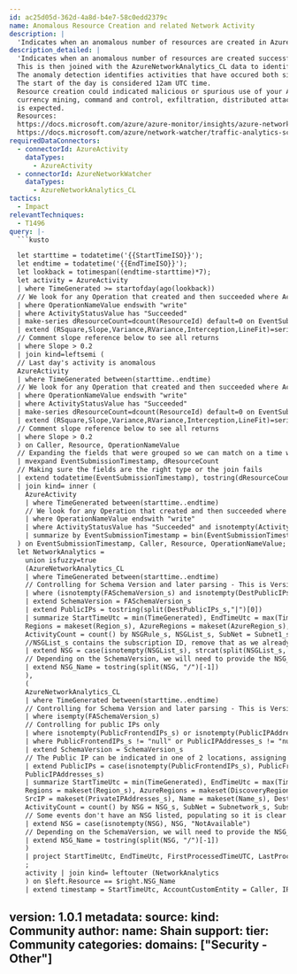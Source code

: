 ```yaml
---
id: ac25d05d-362d-4a8d-b4e7-58c0edd2379c
name: Anomalous Resource Creation and related Network Activity
description: |
  'Indicates when an anomalous number of resources are created in Azure via AzureActivity log. Resource creation could indicate malicious or spurious use of your Azure Resource allocation.'
description_detailed: |
  'Indicates when an anomalous number of resources are created successfully in Azure via the AzureActivity log.
  This is then joined with the AzureNetworkAnalytics_CL data to identify any network related activity for the created resource.
  The anomaly detection identifies activities that have occured both since the start of the day 1 day ago and the start of the day 7 days ago.
  The start of the day is considered 12am UTC time.
  Resource creation could indicated malicious or spurious use of your Azure Resource allocation.  Resources can be abused in relation to digital
  currency mining, command and control, exfiltration, distributed attacks and propagation of malware, among others. Verify that this resource creation
  is expected.
  Resources:
  https://docs.microsoft.com/azure/azure-monitor/insights/azure-networking-analytics
  https://docs.microsoft.com/azure/network-watcher/traffic-analytics-schema'
requiredDataConnectors:
  - connectorId: AzureActivity
    dataTypes:
      - AzureActivity
  - connectorId: AzureNetworkWatcher
    dataTypes:
      - AzureNetworkAnalytics_CL
tactics:
  - Impact
relevantTechniques:
  - T1496
query: |-
  ```kusto

  let starttime = todatetime('{{StartTimeISO}}');
  let endtime = todatetime('{{EndTimeISO}}');
  let lookback = totimespan((endtime-starttime)*7);
  let activity = AzureActivity
  | where TimeGenerated >= startofday(ago(lookback))
  // We look for any Operation that created and then succeeded where ActivitySubstatusValue has a value so that we can provide context
  | where OperationNameValue endswith "write"
  | where ActivityStatusValue has "Succeeded"
  | make-series dResourceCount=dcount(ResourceId) default=0 on EventSubmissionTimestamp in range(startofday(ago(7d)), now(), 1d) by Caller, Resource, OperationNameValue
  | extend (RSquare,Slope,Variance,RVariance,Interception,LineFit)=series_fit_line(dResourceCount)
  // Comment slope reference below to see all returns
  | where Slope > 0.2
  | join kind=leftsemi (
  // Last day's activity is anomalous
  AzureActivity
  | where TimeGenerated between(starttime..endtime)
  // We look for any Operation that created and then succeeded where ActivitySubstatusValue has a value so that we can provide context
  | where OperationNameValue endswith "write"
  | where ActivityStatusValue has "Succeeded"
  | make-series dResourceCount=dcount(ResourceId) default=0 on EventSubmissionTimestamp in range(startofday(ago(1d)), now(), 1d) by Caller, Resource, OperationNameValue
  | extend (RSquare,Slope,Variance,RVariance,Interception,LineFit)=series_fit_line(dResourceCount)
  // Comment slope reference below to see all returns
  | where Slope > 0.2
  ) on Caller, Resource, OperationNameValue
  // Expanding the fields that were grouped so we can match on a time window when we join the details later
  | mvexpand EventSubmissionTimestamp, dResourceCount
  // Making sure the fields are the right type or the join fails
  | extend todatetime(EventSubmissionTimestamp), tostring(dResourceCount)
  | join kind= inner (
    AzureActivity
    | where TimeGenerated between(starttime..endtime)
    // We look for any Operation that created and then succeeded where ActivitySubstatusValue has a value so that we can provide context
    | where OperationNameValue endswith "write"
    | where ActivityStatusValue has "Succeeded" and isnotempty(ActivitySubstatusValue)
    | summarize by EventSubmissionTimestamp = bin(EventSubmissionTimestamp, 1d), Caller, CallerIpAddress, OperationNameValue, ActivityStatusValue, Resource, ResourceGroup, ResourceId, SubscriptionId
  ) on EventSubmissionTimestamp, Caller, Resource, OperationNameValue;
  let NetworkAnalytics =
    union isfuzzy=true
    (AzureNetworkAnalytics_CL
    | where TimeGenerated between(starttime..endtime)
    // Controlling for Schema Version and later parsing - This is Version 2 and Public IPs only
    | where (isnotempty(FASchemaVersion_s) and isnotempty(DestPublicIPs_s))
    | extend SchemaVersion = FASchemaVersion_s
    | extend PublicIPs = tostring(split(DestPublicIPs_s,"|")[0])
    | summarize StartTimeUtc = min(TimeGenerated), EndTimeUtc = max(TimeGenerated), FirstProcessedTimeUTC = min(FlowStartTime_t), LastProcessedTimeUtc = max(FlowEndTime_t),
    Regions = makeset(Region_s), AzureRegions = makeset(AzureRegion_s), VMs = makeset(VM_s), MACAddresses = makeset(MACAddress_s), PublicIPs = makeset(PublicIPs), DestPort = makeset(DestPort_d), SrcIP = makeset(SrcIP_s),
    ActivityCount = count() by NSGRule_s, NSGList_s, SubNet = Subnet1_s, FlowDirection_s, Subscription = Subscription1_g, Tags_s, SchemaVersion
    //NSGList_s contains the subscription ID, remove that as we already have a field for this and now it will match what we get for SchemaVersion 1
    | extend NSG = case(isnotempty(NSGList_s), strcat(split(NSGList_s, "/")[-2],"/",split(NSGList_s, "/")[-1]), "NotAvailable")
    // Depending on the SchemaVersion, we will need to provide the NSG_Name for matching against the resource identified in AzureActivity
    | extend NSG_Name = tostring(split(NSG, "/")[-1])
    ),
    (
    AzureNetworkAnalytics_CL
    | where TimeGenerated between(starttime..endtime)
    // Controlling for Schema Version and later parsing - This is Version 1
    | where isempty(FASchemaVersion_s)
    // Controlling for public IPs only
    | where isnotempty(PublicFrontendIPs_s) or isnotempty(PublicIPAddresses_s)
    | where PublicFrontendIPs_s != "null" or PublicIPAddresses_s != "null"
    | extend SchemaVersion = SchemaVersion_s
    // The Public IP can be indicated in one of 2 locations, assigning here for easy union results
    | extend PublicIPs = case(isnotempty(PublicFrontendIPs_s), PublicFrontendIPs_s,
    PublicIPAddresses_s)
    | summarize StartTimeUtc = min(TimeGenerated), EndTimeUtc = max(TimeGenerated), FirstProcessedTimeUTC = min(TimeProcessed_t), LastProcessedTimeUtc = max(TimeProcessed_t),
    Regions = makeset(Region_s), AzureRegions = makeset(DiscoveryRegion_s), VMs = makeset(VirtualMachine_s), MACAddresses = makeset(MACAddress_s), PublicIPs = makeset(PublicIPs),
    SrcIP = makeset(PrivateIPAddresses_s), Name = makeset(Name_s), DestPort = makeset(DestinationPortRange_s),
    ActivityCount = count() by NSG = NSG_s, SubNet = Subnetwork_s, Subscription = Subscription_g, Tags_s, SchemaVersion
    // Some events don't have an NSG listed, populating so it is clear it is not available in th datatype
    | extend NSG = case(isnotempty(NSG), NSG, "NotAvailable")
    // Depending on the SchemaVersion, we will need to provide the NSG_Name for matching against the resource identified in AzureActivity
    | extend NSG_Name = tostring(split(NSG, "/")[-1])
    )
    | project StartTimeUtc, EndTimeUtc, FirstProcessedTimeUTC, LastProcessedTimeUtc, PublicIPs, NSG, NSG_Name, SrcIP, DestPort, SubNet, Name, VMs, MACAddresses, ActivityCount, Regions, AzureRegions, Subscription, Tags_s, SchemaVersion
    ;
    activity | join kind= leftouter (NetworkAnalytics
    ) on $left.Resource == $right.NSG_Name
    | extend timestamp = StartTimeUtc, AccountCustomEntity = Caller, IPCustomEntity = CallerIpAddress
  ```
version: 1.0.1
metadata:
  source:
    kind: Community
  author:
    name: Shain
  support:
    tier: Community
  categories:
    domains: ["Security - Other"]
---
```


